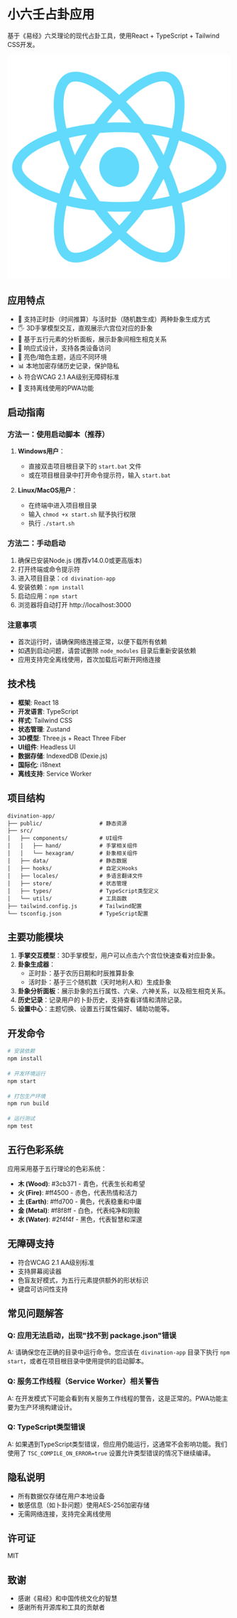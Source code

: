 # 小六壬占卦应用

基于《易经》六爻理论的现代占卦工具，使用React + TypeScript + Tailwind CSS开发。

![小六壬占卦应用](public/og-image.png)

## 应用特点

- 🔮 支持正时卦（时间推算）与活时卦（随机数生成）两种卦象生成方式
- 🖐️ 3D手掌模型交互，直观展示六宫位对应的卦象
- 🌈 基于五行元素的分析面板，展示卦象间相生相克关系
- 📱 响应式设计，支持各类设备访问
- 🌙 亮色/暗色主题，适应不同环境
- 📊 本地加密存储历史记录，保护隐私
- ♿ 符合WCAG 2.1 AA级别无障碍标准
- 🔄 支持离线使用的PWA功能

## 启动指南

### 方法一：使用启动脚本（推荐）

1. **Windows用户**：
   - 直接双击项目根目录下的 `start.bat` 文件
   - 或在项目根目录中打开命令提示符，输入 `start.bat`

2. **Linux/MacOS用户**：
   - 在终端中进入项目根目录
   - 输入 `chmod +x start.sh` 赋予执行权限
   - 执行 `./start.sh`

### 方法二：手动启动

1. 确保已安装Node.js (推荐v14.0.0或更高版本)
2. 打开终端或命令提示符
3. 进入项目目录：`cd divination-app`
4. 安装依赖：`npm install`
5. 启动应用：`npm start`
6. 浏览器将自动打开 http://localhost:3000

### 注意事项

- 首次运行时，请确保网络连接正常，以便下载所有依赖
- 如遇到启动问题，请尝试删除 `node_modules` 目录后重新安装依赖
- 应用支持完全离线使用，首次加载后可断开网络连接

## 技术栈

- **框架**: React 18
- **开发语言**: TypeScript
- **样式**: Tailwind CSS
- **状态管理**: Zustand
- **3D模型**: Three.js + React Three Fiber
- **UI组件**: Headless UI
- **数据存储**: IndexedDB (Dexie.js)
- **国际化**: i18next
- **离线支持**: Service Worker

## 项目结构

```
divination-app/
├── public/                  # 静态资源
├── src/
│   ├── components/          # UI组件
│   │   ├── hand/            # 手掌相关组件
│   │   └── hexagram/        # 卦象相关组件
│   ├── data/                # 静态数据
│   ├── hooks/               # 自定义Hooks
│   ├── locales/             # 多语言翻译文件
│   ├── store/               # 状态管理
│   ├── types/               # TypeScript类型定义
│   └── utils/               # 工具函数
├── tailwind.config.js       # Tailwind配置
└── tsconfig.json            # TypeScript配置
```

## 主要功能模块

1. **手掌交互模型**：3D手掌模型，用户可以点击六个宫位快速查看对应卦象。
2. **卦象生成器**：
   - 正时卦：基于农历日期和时辰推算卦象
   - 活时卦：基于三个随机数（天时地利人和）生成卦象
3. **卦象分析面板**：展示卦象的五行属性、六亲、六神关系，以及相生相克关系。
4. **历史记录**：记录用户的卜卦历史，支持查看详情和清除记录。
5. **设置中心**：主题切换、设置五行属性偏好、辅助功能等。

## 开发命令

```bash
# 安装依赖
npm install

# 开发环境运行
npm start

# 打包生产环境
npm run build

# 运行测试
npm test
```

## 五行色彩系统

应用采用基于五行理论的色彩系统：

- **木 (Wood)**: #3cb371 - 青色，代表生长和希望
- **火 (Fire)**: #ff4500 - 赤色，代表热情和活力
- **土 (Earth)**: #ffd700 - 黄色，代表稳重和中庸
- **金 (Metal)**: #f8f8ff - 白色，代表纯净和刚毅
- **水 (Water)**: #2f4f4f - 黑色，代表智慧和深邃

## 无障碍支持

- 符合WCAG 2.1 AA级别标准
- 支持屏幕阅读器
- 色盲友好模式，为五行元素提供额外的形状标识
- 键盘可访问性支持

## 常见问题解答

### Q: 应用无法启动，出现"找不到 package.json"错误
A: 请确保您在正确的目录中运行命令。您应该在 `divination-app` 目录下执行 `npm start`，或者在项目根目录中使用提供的启动脚本。

### Q: 服务工作线程（Service Worker）相关警告
A: 在开发模式下可能会看到有关服务工作线程的警告，这是正常的。PWA功能主要为生产环境构建设计。

### Q: TypeScript类型错误
A: 如果遇到TypeScript类型错误，但应用仍能运行，这通常不会影响功能。我们使用了 `TSC_COMPILE_ON_ERROR=true` 设置允许类型错误的情况下继续编译。

## 隐私说明

- 所有数据仅存储在用户本地设备
- 敏感信息（如卜卦问题）使用AES-256加密存储
- 无需网络连接，支持完全离线使用

## 许可证

MIT

## 致谢

- 感谢《易经》和中国传统文化的智慧
- 感谢所有开源库和工具的贡献者
